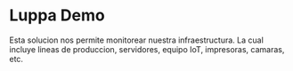 # Luppa Demo

Esta solucion nos permite monitorear nuestra infraestructura. La cual incluye lineas de produccion, servidores, equipo IoT, impresoras, camaras, etc.
